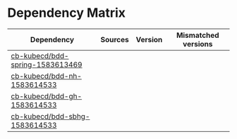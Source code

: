 # Dependency Matrix

Dependency | Sources | Version | Mismatched versions
---------- | ------- | ------- | -------------------
[cb-kubecd/bdd-spring-1583613469](https://github.com/cb-kubecd/bdd-spring-1583613469.git) |  | []() | 
[cb-kubecd/bdd-nh-1583614533](https://github.com/cb-kubecd/bdd-nh-1583614533.git) |  | []() | 
[cb-kubecd/bdd-gh-1583614533](https://github.com/cb-kubecd/bdd-gh-1583614533.git) |  | []() | 
[cb-kubecd/bdd-sbhg-1583614533](https://github.com/cb-kubecd/bdd-sbhg-1583614533.git) |  | []() | 
